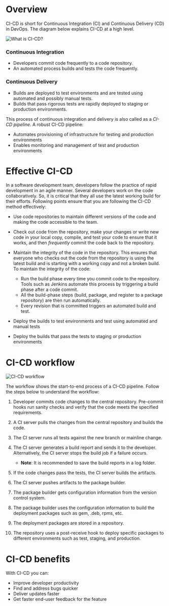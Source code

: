 # Overview

CI-CD is short for Continuous Integration (CI) and Continuous Delivery (CD) in DevOps. The diagram below explains CI-CD at a high level.

![What is CI-CD?](/DevOps/Images/ci_cd.png)

### Continuous Integration

* Developers commit code frequently to a code repository. 
* An automated process builds and tests the code frequently. 
 

### Continuous Delivery

* Builds are deployed to test environments and are tested using automated and possibly manual tests. 
* Builds that pass rigorous tests are rapidly deployed to staging or production
environments. 

This process of continuous integration and delivery is also called as a *CI-CD pipeline*. A
robust CI-CD pipeline:
* Automates provisioning of infrastructure for testing and production environments
* Enables monitoring and management of test and production environments

# Effective CI-CD

In a software development team, developers follow the practice of rapid development in an agile manner. Several developers work on the code collaboratively. So, it is critical that they all use the latest working build for their efforts. Following points ensure that you are following the CI-CD method effectively:

* Use code repositories to maintain different versions of the code and making the code accessible to
the team. 

* Check out code from the repository, make your changes or write new code in your local copy, compile, and test your code to ensure that it works, and then *frequently* commit the code back to the repository.

* Maintain the integrity of the code in the repository. This ensures that everyone who checks out the code from the repository is using the latest build and is starting with a working copy and not a broken build. To maintain the integrity of the code:

    - Run the build phase every time you commit code to the repository. Tools such as Jenkins automate this process by triggering a build phase after a code commit.
    - All the build-phase steps (build, package, and register to a package repository) are then run
automatically. 
    - Every revision that is committed triggers an automated build and test.

* Deploy the builds to test environments and test using automated and manual tests

* Deploy the builds that pass the tests to staging or production environments


# CI-CD workflow

![CI-CD workflow](/DevOps/Images/ci_cd_workflow.png)

The workflow shows the start-to-end process of a CI-CD pipeline. Follow the steps below to understand the workflow:

1. Developer commits code changes to the central repository. Pre-commit hooks run sanity checks and verify that the code meets the specified requirements.

2. A CI server pulls the changes from the central repository and builds the code.

3. The CI server runs all tests against the new branch or mainline change.

4. The CI server generates a build report and sends it to the developer. Alternatively, the CI server stops the build job if a failure occurs. 
    * **Note**: It is recommended to save the build reports in a log folder.

5. If the code changes pass the tests, the CI server builds the artifacts.

6. The CI server pushes artifacts to the package builder.

7. The package builder gets configuration information from the version control system.

8. The package builder uses the configuration information to build the deployment packages such as gem, .deb, rpms, etc.

9. The deployment packages are stored in a repository.

10. The repository uses a post-receive hook to deploy specific packages to different environments such as test, staging, and production.


# CI-CD benefits

With CI-CD you can:

* Improve developer productivity
* Find and address bugs quicker
* Deliver updates faster
* Get faster end-user feedback for the feature
